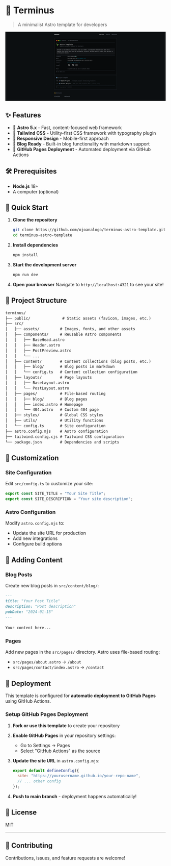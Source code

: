 # 🌱 Terminus

> A minimalist Astro template for developers

![Preview of template](./preview.png)

## ✨ Features

- 🚀 **Astro 5.x** - Fast, content-focused web framework
- 🎨 **Tailwind CSS** - Utility-first CSS framework with typography plugin
- 📱 **Responsive Design** - Mobile-first approach
- 📝 **Blog Ready** - Built-in blog functionality with markdown support
- 🚀 **GitHub Pages Deployment** - Automated deployment via GitHub Actions

## 🛠️ Prerequisites

- **Node.js** 18+
- A computer (optional)

## 🚀 Quick Start

1. **Clone the repository**

   ```bash
   git clone https://github.com/ojoanalogo/terminus-astro-template.git
   cd terminus-astro-template
   ```

2. **Install dependencies**

   ```bash
   npm install
   ```

3. **Start the development server**

   ```bash
   npm run dev
   ```

4. **Open your browser**
   Navigate to `http://localhost:4321` to see your site!

## 📁 Project Structure

```txt
terminus/
├── public/              # Static assets (favicon, images, etc.)
├── src/
│   ├── assets/         # Images, fonts, and other assets
│   ├── components/     # Reusable Astro components
│   │   ├── BaseHead.astro
│   │   ├── Header.astro
│   │   ├── PostPreview.astro
│   │   └── ...
│   ├── content/        # Content collections (blog posts, etc.)
│   │   ├── blog/       # Blog posts in markdown
│   │   └── config.ts   # Content collection configuration
│   ├── layouts/        # Page layouts
│   │   ├── BaseLayout.astro
│   │   └── PostLayout.astro
│   ├── pages/          # File-based routing
│   │   ├── blog/       # Blog pages
│   │   ├── index.astro # Homepage
│   │   └── 404.astro   # Custom 404 page
│   ├── styles/         # Global CSS styles
│   ├── utils/          # Utility functions
│   └── config.ts       # Site configuration
├── astro.config.mjs    # Astro configuration
├── tailwind.config.cjs # Tailwind CSS configuration
└── package.json        # Dependencies and scripts
```

## 🎨 Customization

### Site Configuration

Edit `src/config.ts` to customize your site:

```typescript
export const SITE_TITLE = "Your Site Title";
export const SITE_DESCRIPTION = "Your site description";
```

### Astro Configuration

Modify `astro.config.mjs` to:

- Update the site URL for production
- Add new integrations
- Configure build options

## 📝 Adding Content

### Blog Posts

Create new blog posts in `src/content/blog/`:

```markdown
---
title: "Your Post Title"
description: "Post description"
pubDate: "2024-01-15"
---

Your content here...
```

### Pages

Add new pages in the `src/pages/` directory. Astro uses file-based routing:

- `src/pages/about.astro` → `/about`
- `src/pages/contact/index.astro` → `/contact`

## 🚀 Deployment

This template is configured for **automatic deployment to GitHub Pages** using GitHub Actions.

### Setup GitHub Pages Deployment

1. **Fork or use this template** to create your repository
2. **Enable GitHub Pages** in your repository settings:
   - Go to Settings → Pages
   - Select "GitHub Actions" as the source
3. **Update the site URL** in `astro.config.mjs`:

   ```javascript
   export default defineConfig({
     site: "https://yourusername.github.io/your-repo-name",
     // ... other config
   });
   ```

4. **Push to main branch** - deployment happens automatically!

## 📄 License

MIT

---

## 🤝 Contributing

Contributions, issues, and feature requests are welcome!
